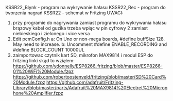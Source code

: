 KSSR22_Blynk - program na wykrywanie hałasu
KSSR22_Rec - program do tworzenia nagrań
KSSR22 - schemat w Fritzing
UWAGI:
1. przy programie do nagrywania zamiast programu do wykrywania hałasu brązowy kabel od guzika trzeba wpiąc w pin cyfrowy 2 zamiast niebieskiego i zielonego i vice versa
2. Edit pcmConfig.h
    a: On Uno or non-mega boards, #define buffSize 128. May need to increase.
    b: Uncomment #define ENABLE_RECORDING and #define BLOCK_COUNT 10000UL
3. zaimportowac czytnik kart SD, mikrofon MAX9814 i modul ESP do fritzing
    linki skąd to wziąłem: https://github.com/ydonnelly/ESP8266_fritzing/blob/master/ESP8266-01%20WiFi%20Module.fzpz
                           https://github.com/robertoostenveld/fritzing/blob/master/SD%20Card%20Module.fzpz
                           https://github.com/adafruit/Fritzing-Library/blob/master/parts/Adafruit%20MAX9814%20Electret%20Microphone%20Amplifier.fzpz
